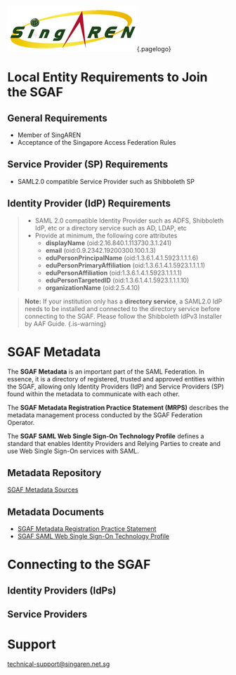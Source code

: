 <!-- TITLE: Singapore Access Federation (SGAF) -->
<!-- SUBTITLE: A SAML 2.0 Federated Identity Management System for Singapore's R&E community-->

![Singaren Logo Transparency Small](/uploads/images/singaren-logo-transparency-small.png "Singaren Logo Transparency Small"){.pagelogo}

# Local Entity Requirements to Join the SGAF
## General Requirements 
* Member of SingAREN
* Acceptance of the Singapore Access Federation Rules

## Service Provider (SP) Requirements
 * SAML2.0 compatible Service Provider such as Shibboleth SP

## Identity Provider (IdP) Requirements
>* SAML 2.0 compatible Identity Provider such as ADFS, Shibboleth IdP, etc or a directory service such as AD, LDAP, etc
>*  Provide at minimum, the following core attributes 
>    * **displayName** (oid:2.16.840.1.113730.3.1.241)
>    * **email** (oid:0.9.2342.19200300.100.1.3)
>    * **eduPersonPrincipalName** (oid:1.3.6.1.4.1.5923.1.1.1.6)
>    * **eduPersonPrimaryAffiliation** (oid:1.3.6.1.4.1.5923.1.1.1.1)
>    * **eduPersonAffiliation** (oid:1.3.6.1.4.1.5923.1.1.1.1)
>    * **eduPersonTargetedID** (oid:1.3.6.1.4.1.5923.1.1.1.10)
>    * **organizationName** (oid:2.5.4.10)

> **Note:** If your institution only has a **directory service**, a SAML2.0 IdP needs to be installed and connected to the directory service before connecting to the SGAF. Please follow the Shibboleth IdPv3 Installer by AAF Guide.
{.is-warning}


# SGAF Metadata

The **SGAF Metadata** is an important part of the SAML Federation. In essence, it is a directory of registered, trusted and approved entities within the SGAF, allowing only Identity Providers (IdP) and Service Providers (SP) found within the metadata to communicate with each other.

The **SGAF Metadata Registration Practice Statement (MRPS)** describes the metadata management process conducted by the SGAF Federation Operator. 

The **SGAF SAML Web Single Sign-On Technology Profile** defines a standard that enables Identity Providers and Relying Parties to create and use Web Single Sign-On services with SAML. 

## Metadata Repository
[SGAF Metadata Sources](https://ds.sgaf.org.sg/)

## Metadata Documents
* [SGAF Metadata Registration Practice Statement](https://www.singaren.net.sg/document/SGAF-MRPS.pdf)
* [SGAF SAML Web Single Sign-On Technology Profile](https://www.singaren.net.sg/document/SGAF-SAML-Web-SSO-Technology-Profile.pdf)



# Connecting to the SGAF
## Identity Providers (IdPs)
## Service Providers
# Support
technical-support@singaren.net.sg
